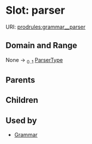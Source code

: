 
# Slot: parser




URI: [prodrules:grammar__parser](https://w3id.org/linkml/schemagrammar/prodrules/grammar__parser)


## Domain and Range

None &#8594;  <sub>0..1</sub> [ParserType](ParserType.md)

## Parents


## Children


## Used by

 * [Grammar](Grammar.md)
